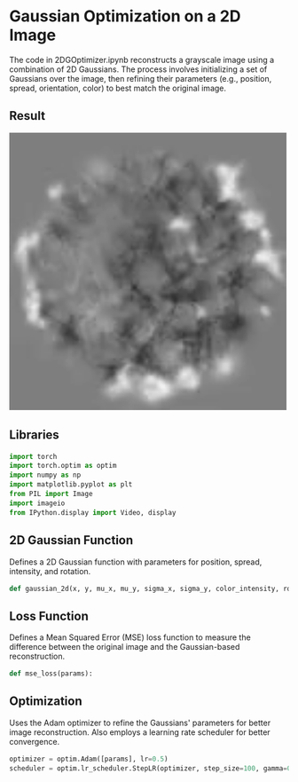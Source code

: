 # Gaussian Optimization on a 2D Image

The code in 2DGOptimizer.ipynb reconstructs a grayscale image using a combination of 2D Gaussians. The process involves initializing a set of Gaussians over the image, then refining their parameters (e.g., position, spread, orientation, color) to best match the original image.

## Result
<img src="https://raw.githubusercontent.com/uynitsuj/2DGaussianOptimization/main/data/gaussian_reconstruction.gif" width="500" height="500">


## Libraries
```python
import torch
import torch.optim as optim
import numpy as np
import matplotlib.pyplot as plt
from PIL import Image
import imageio
from IPython.display import Video, display
```

## 2D Gaussian Function
Defines a 2D Gaussian function with parameters for position, spread, intensity, and rotation.

```python
def gaussian_2d(x, y, mu_x, mu_y, sigma_x, sigma_y, color_intensity, rotation_angle):
```

## Loss Function
Defines a Mean Squared Error (MSE) loss function to measure the difference between the original image and the Gaussian-based reconstruction.

```python
def mse_loss(params):
```

## Optimization
Uses the Adam optimizer to refine the Gaussians' parameters for better image reconstruction. Also employs a learning rate scheduler for better convergence.

```python
optimizer = optim.Adam([params], lr=0.5) 
scheduler = optim.lr_scheduler.StepLR(optimizer, step_size=100, gamma=0.7)
```
